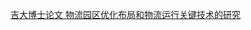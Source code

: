 [吉大博士论文 物流园区优化布局和物流运行关键技术的研究](http://www.cnki.net/KCMS/detail/detail.aspx?QueryID=2&CurRec=4&recid=&filename=2004100276.nh&dbname=CDFD9908&dbcode=CDFD&pr=&urlid=&yx=&uid=WEEvREcwSlJHSldRa1Fhb01FNXVVU04vcUpab3VVODgvMEN4VVNQdW1QaU1TVzMrcmpGWkc1ODExR09PM2JhcFZBPT0=$9A4hF_YAuvQ5obgVAqNKPCYcEjKensW4IQMovwHtwkF4VYPoHbKxJw!!&v=MjE1Mzh2T1YxMjdHcks0SHRQTHFaRWJQSVI4ZVgxTHV4WVM3RGgxVDNxVHJXTTFGckNVUkw2ZVorZHJGeW5sV3I=)



